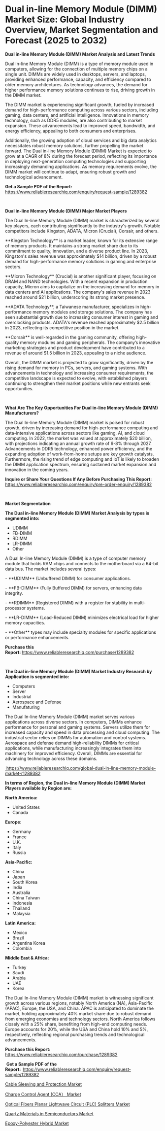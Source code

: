 <p><h1>Dual in-line Memory Module (DIMM) Market Size: Global Industry Overview, Market Segmentation and Forecast (2025 to 2032)</h1></p><p><strong>Dual in-line Memory Module (DIMM) Market Analysis and Latest Trends</strong></p>
<p><p>Dual in-line Memory Module (DIMM) is a type of memory module used in computers, allowing for the connection of multiple memory chips on a single unit. DIMMs are widely used in desktops, servers, and laptops, providing enhanced performance, capacity, and efficiency compared to older memory architectures. As technology advances, the demand for higher performance memory solutions continues to rise, driving growth in the DIMM market.</p><p>The DIMM market is experiencing significant growth, fueled by increased demand for high-performance computing across various sectors, including gaming, data centers, and artificial intelligence. Innovations in memory technology, such as DDR5 modules, are also contributing to market expansion. These advancements lead to improved speed, bandwidth, and energy efficiency, appealing to both consumers and enterprises.</p><p>Additionally, the growing adoption of cloud services and big data analytics necessitates robust memory solutions, further propelling the market forward. The Dual in-line Memory Module (DIMM) Market is expected to grow at a CAGR of 8% during the forecast period, reflecting its importance in deploying next-generation computing technologies and supporting increasingly demanding applications. As memory requirements evolve, the DIMM market will continue to adapt, ensuring robust growth and technological advancement.</p></p>
<p><strong>Get a Sample PDF of the Report:&nbsp;</strong> <a href="https://www.reliableresearchiq.com/enquiry/request-sample/1289382?utm_campaign=1842&utm_medium=2&utm_source=Github&utm_content=ia&utm_term=29032025&utm_id=dual-in-line-memory-module-dimm">https://www.reliableresearchiq.com/enquiry/request-sample/1289382</a></p>
<p>&nbsp;</p>
<p><strong>Dual in-line Memory Module (DIMM) Major Market Players</strong></p>
<p><p>The Dual In-line Memory Module (DIMM) market is characterized by several key players, each contributing significantly to the industry's growth. Notable competitors include Kingston, ADATA, Micron (Crucial), Corsair, and others.</p><p>**Kingston Technology** is a market leader, known for its extensive range of memory products. It maintains a strong market share due to its commitment to quality, innovation, and a diverse product line. In 2023, Kingston's sales revenue was approximately $14 billion, driven by a robust demand for high-performance memory solutions in gaming and enterprise sectors.</p><p>**Micron Technology** (Crucial) is another significant player, focusing on DRAM and NAND technologies. With a recent expansion in production capacity, Micron aims to capitalize on the increasing demand for memory in data centers and AI applications. The company's sales revenue in 2023 reached around $21 billion, underscoring its strong market presence.</p><p>**ADATA Technology**, a Taiwanese manufacturer, specializes in high-performance memory modules and storage solutions. The company has seen substantial growth due to increasing consumer interest in gaming and overclocking products. ADATA's revenue reached approximately $2.5 billion in 2023, reflecting its competitive position in the market.</p><p>**Corsair** is well-regarded in the gaming community, offering high-quality memory modules and gaming peripherals. The company’s innovative marketing strategies and product development have contributed to a revenue of around $1.5 billion in 2023, appealing to a niche audience.</p><p>Overall, the DIMM market is projected to grow significantly, driven by the rising demand for memory in PCs, servers, and gaming systems. With advancements in technology and increasing consumer requirements, the competitive landscape is expected to evolve, with established players continuing to strengthen their market positions while new entrants seek opportunities.</p></p>
<p>&nbsp;</p>
<p><strong>What Are The Key Opportunities For Dual in-line Memory Module (DIMM) Manufacturers?</strong></p>
<p><p>The Dual In-line Memory Module (DIMM) market is poised for robust growth, driven by increasing demand for high-performance computing and data-intensive applications across sectors like gaming, AI, and cloud computing. In 2022, the market was valued at approximately $20 billion, with projections indicating an annual growth rate of 6-8% through 2027. Advancements in DDR5 technology, enhanced power efficiency, and the expanding adoption of work-from-home setups are key growth catalysts. Furthermore, the rising trend of edge computing and IoT is likely to broaden the DIMM application spectrum, ensuring sustained market expansion and innovation in the coming years.</p></p>
<p><strong>Inquire or Share Your Questions If Any Before Purchasing This Report:</strong> <a href="https://www.reliableresearchiq.com/enquiry/pre-order-enquiry/1289382?utm_campaign=1842&utm_medium=2&utm_source=Github&utm_content=ia&utm_term=29032025&utm_id=dual-in-line-memory-module-dimm">https://www.reliableresearchiq.com/enquiry/pre-order-enquiry/1289382</a></p>
<p>&nbsp;</p>
<p><strong>Market Segmentation</strong></p>
<p><strong>The Dual in-line Memory Module (DIMM) Market Analysis by types is segmented into:</strong></p>
<p><ul><li>UDIMM</li><li>FB-DIMM</li><li>RDIMM</li><li>LR-DIMM</li><li>Other</li></ul></p>
<p><p>A Dual In-line Memory Module (DIMM) is a type of computer memory module that holds RAM chips and connects to the motherboard via a 64-bit data bus. The market includes several types: </p><p>- **UDIMM** (Unbuffered DIMM) for consumer applications.</p><p>- **FB-DIMM** (Fully Buffered DIMM) for servers, enhancing data integrity.</p><p>- **RDIMM** (Registered DIMM) with a register for stability in multi-processor systems.</p><p>- **LR-DIMM** (Load-Reduced DIMM) minimizes electrical load for higher memory capacities.</p><p>- **Other** types may include specialty modules for specific applications or performance enhancements.</p></p>
<p><strong>Purchase this Report:&nbsp;</strong><a href="https://www.reliableresearchiq.com/purchase/1289382?utm_campaign=1842&utm_medium=2&utm_source=Github&utm_content=ia&utm_term=29032025&utm_id=dual-in-line-memory-module-dimm">https://www.reliableresearchiq.com/purchase/1289382</a></p>
<p>&nbsp;</p>
<p><strong>The Dual in-line Memory Module (DIMM) Market Industry Research by Application is segmented into:</strong></p>
<p><ul><li>Computers</li><li>Server</li><li>Industrial</li><li>Aerospace and Defense</li><li>Manufaturing</li></ul></p>
<p><p>The Dual In-line Memory Module (DIMM) market serves various applications across diverse sectors. In computers, DIMMs enhance performance for personal and gaming systems. Servers utilize them for increased capacity and speed in data processing and cloud computing. The industrial sector relies on DIMMs for automation and control systems. Aerospace and defense demand high-reliability DIMMs for critical applications, while manufacturing increasingly integrates them into machinery for improved efficiency. Overall, DIMMs are essential for advancing technology across these domains.</p></p>
<p><a href="https://www.reliableresearchiq.com/global-dual-in-line-memory-module-market-r1289382?utm_campaign=1842&utm_medium=2&utm_source=Github&utm_content=ia&utm_term=29032025&utm_id=dual-in-line-memory-module-dimm">&nbsp;https://www.reliableresearchiq.com/global-dual-in-line-memory-module-market-r1289382</a></p>
<p><strong>In terms of Region, the Dual in-line Memory Module (DIMM) Market Players available by Region are:</strong></p>
<p>
    <p> <strong> North America: </strong>
        <ul>
            <li>United States</li>
            <li>Canada</li>
        </ul>
        </p> 
    <p> <strong> Europe: </strong>
        <ul>
            <li>Germany</li>
            <li>France</li>
            <li>U.K.</li>
            <li>Italy</li>
            <li>Russia</li>
        </ul>
        </p> 
    <p> <strong> Asia-Pacific: </strong>
        <ul>
            <li>China</li>
            <li>Japan</li>
            <li>South Korea</li>
            <li>India</li>
            <li>Australia</li>
            <li>China Taiwan</li>
            <li>Indonesia</li>
            <li>Thailand</li>
            <li>Malaysia</li>
        </ul>
        </p> 
    <p> <strong> Latin America: </strong>
        <ul>
            <li>Mexico</li>
            <li>Brazil</li>
            <li>Argentina Korea</li>
            <li>Colombia</li>
        </ul>
        </p> 
    <p> <strong> Middle East & Africa: </strong>
        <ul>
            <li>Turkey</li>
            <li>Saudi</li>
            <li>Arabia</li>
            <li>UAE</li>
            <li>Korea</li>
        </ul>
    </p>
    </p>
<p><p>The Dual In-line Memory Module (DIMM) market is witnessing significant growth across various regions, notably North America (NA), Asia-Pacific (APAC), Europe, the USA, and China. APAC is anticipated to dominate the market, holding approximately 40% market share due to robust demand from emerging economies and technology sectors. North America follows closely with a 25% share, benefiting from high-end computing needs. Europe accounts for 20%, while the USA and China hold 10% and 5%, respectively, reflecting regional purchasing trends and technological advancements.</p></p>
<p><strong>Purchase this Report: </strong><a href="https://www.reliableresearchiq.com/purchase/1289382?utm_campaign=1842&utm_medium=2&utm_source=Github&utm_content=ia&utm_term=29032025&utm_id=dual-in-line-memory-module-dimm">https://www.reliableresearchiq.com/purchase/1289382</a></p>
<p>&nbsp;<strong>Get a Sample PDF of the Report:&nbsp;&nbsp;</strong><a href="https://www.reliableresearchiq.com/enquiry/request-sample/1289382?utm_campaign=1842&utm_medium=2&utm_source=Github&utm_content=ia&utm_term=29032025&utm_id=dual-in-line-memory-module-dimm">https://www.reliableresearchiq.com/enquiry/request-sample/1289382</a></p>
<p><strong></strong></p>
<p><p><a href="https://github.com/mronmizoe/Market-Research-Report-List-1/blob/main/cable-sleeving-and-protection-market.md?utm_campaign=1842&utm_medium=2&utm_source=Github&utm_content=ia&utm_term=29032025&utm_id=dual-in-line-memory-module-dimm">Cable Sleeving and Protection Market</a></p><p><a href="https://github.com/gitfwelday/Market-Research-Report-List-1/blob/main/charge-control-agent-cca-market.md?utm_campaign=1842&utm_medium=2&utm_source=Github&utm_content=ia&utm_term=29032025&utm_id=dual-in-line-memory-module-dimm">Charge Control Agent (CCA） Market</a></p><p><a href="https://github.com/tandyorandby/Market-Research-Report-List-1/blob/main/optical-fibers-planar-lightwave-circuit-plc-splitters-market.md?utm_campaign=1842&utm_medium=2&utm_source=Github&utm_content=ia&utm_term=29032025&utm_id=dual-in-line-memory-module-dimm">Optical Fibers Planar Lightwave Circuit (PLC) Splitters Market</a></p><p><a href="https://github.com/hayasiorover/Market-Research-Report-List-1/blob/main/quartz-materials-in-semiconductors-market.md?utm_campaign=1842&utm_medium=2&utm_source=Github&utm_content=ia&utm_term=29032025&utm_id=dual-in-line-memory-module-dimm">Quartz Materials in Semiconductors Market</a></p><p><a href="https://github.com/janskudiony/Market-Research-Report-List-1/blob/main/epoxy-polyester-hybrid-market.md?utm_campaign=1842&utm_medium=2&utm_source=Github&utm_content=ia&utm_term=29032025&utm_id=dual-in-line-memory-module-dimm">Epoxy-Polyester Hybrid Market</a></p></p>